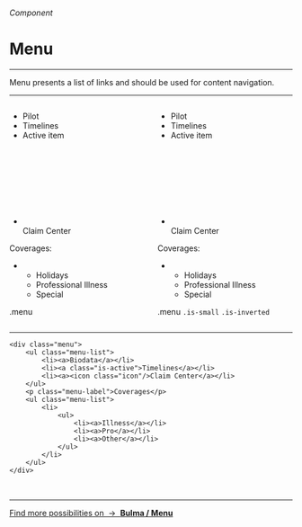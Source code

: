 <h6 class="is-uppercase has-text-grey has-text-weight-medium is-size-6 is-size-7-mobile">Component</h6>
<h1 class="title is-family-secondary is-size-2-mobile">Menu</h1>
<hr class="is-visible is-size-4">
<p class="subtitle is-family-secondary has-text-dark">
    <span class="has-text-weight-semibold">Menu</span> presents a list of links and should be used for content navigation.
</p>
<hr class="is-visible is-size-3">

<div class="box is-well is-medium is-marginless is-radiusless-b">
    <div class="columns is-marginless">
        <div class="column is-6">
            <div class="box is-small is-size-7 is-marginless">
                <div class="menu">
                    <ul class="menu-list">
                        <li><a>Pilot</a></li>
                        <li><a>Timelines</a></li>
                        <li><a class="is-active">Active item</a></li>
                        <li><a><svg class="icon has-fill-dark"><use xlink:href="media/bds-icons.min.svg#biings-claim"></use></svg> Claim Center</a></li>
                    </ul>
                    <p class="menu-label">Coverages:</p>
                    <ul class="menu-list">
                        <li>
                            <ul>
                                <li><a>Holidays</a></li>
                                <li><a>Professional Illness</a></li>
                                <li><a>Special</a></li>
                            </ul>
                        </li>
                    </ul>
                </div>
            </div>
            <p class="has-text-centered">
                <span class="is-family-monospace has-text-grey is-size-6">.menu</span>
            </p>
        </div>
        <div class="column is-6 ">
            <div class="box has-background-dark is-size-7">
                <div class="menu is-small is-inverted">
                    <ul class="menu-list">
                        <li><a>Pilot</a></li>
                        <li><a>Timelines</a></li>
                        <li><a class="is-active">Active item</a></li>
                        <li><a><svg class="icon has-fill-white"><use xlink:href="media/bds-icons.min.svg#biings-claim"></use></svg>Claim Center</a></li>
                    </ul>
                    <p class="menu-label">Coverages:</p>
                    <ul class="menu-list">
                        <li>
                            <ul>
                                <li><a>Holidays</a></li>
                                <li><a>Professional Illness</a></li>
                                <li><a>Special</a></li>
                            </ul>
                        </li>
                    </ul>
                </div>
            </div>
            <p class="has-text-centered">
                <span class="is-family-monospace has-text-grey is-size-6">.menu</span>
                <code>.is-small</code>
                <code>.is-inverted</code>
            </p>
        </div>
    </div>
    
</div>
<hr class="is-visible is-marginless">

    <div class="menu">
        <ul class="menu-list">
            <li><a>Biodata</a></li>
            <li><a class="is-active">Timelines</a></li>
            <li><a><icon class="icon"/>Claim Center</a></li>
        </ul>
        <p class="menu-label">Coverages</p>
        <ul class="menu-list">
            <li>
                <ul>
                    <li><a>Illness</a></li>
                    <li><a>Pro</a></li>
                    <li><a>Other</a></li>
                </ul>
            </li>
        </ul>
    </div>
<br>


<hr>

<a href="https://bulma.io/documentation/components/menu/" target="blank" class="message is-info is-block">
    Find more possibilities on &nbsp;→&nbsp; <strong class="is-link is-underlined">Bulma / Menu</strong>
</a>
